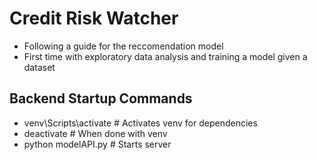 # Credit Risk Watcher

- Following a guide for the reccomendation model
- First time with exploratory data analysis and training a model given a dataset

## Backend Startup Commands
- venv\Scripts\activate # Activates venv for dependencies
- deactivate # When done with venv
- python modelAPI.py # Starts server